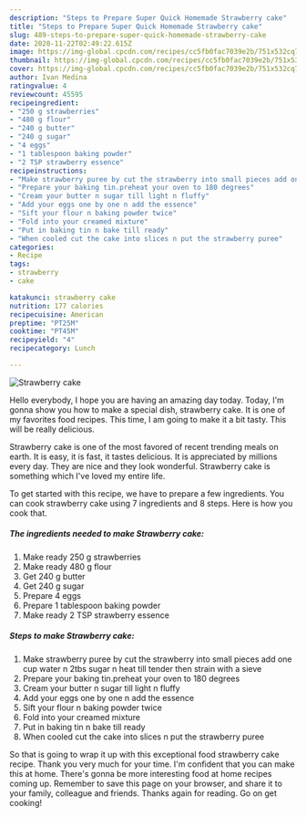 ```yaml
---
description: "Steps to Prepare Super Quick Homemade Strawberry cake"
title: "Steps to Prepare Super Quick Homemade Strawberry cake"
slug: 489-steps-to-prepare-super-quick-homemade-strawberry-cake
date: 2020-11-22T02:49:22.615Z
image: https://img-global.cpcdn.com/recipes/cc5fb0fac7039e2b/751x532cq70/strawberry-cake-recipe-main-photo.jpg
thumbnail: https://img-global.cpcdn.com/recipes/cc5fb0fac7039e2b/751x532cq70/strawberry-cake-recipe-main-photo.jpg
cover: https://img-global.cpcdn.com/recipes/cc5fb0fac7039e2b/751x532cq70/strawberry-cake-recipe-main-photo.jpg
author: Ivan Medina
ratingvalue: 4
reviewcount: 45595
recipeingredient:
- "250 g strawberries"
- "480 g flour"
- "240 g butter"
- "240 g sugar"
- "4 eggs"
- "1 tablespoon baking powder"
- "2 TSP strawberry essence"
recipeinstructions:
- "Make strawberry puree by cut the strawberry into small pieces add one cup water n 2tbs sugar n heat till tender then strain with a sieve"
- "Prepare your baking tin.preheat your oven to 180 degrees"
- "Cream your butter n sugar till light n fluffy"
- "Add your eggs one by one n add the essence"
- "Sift your flour n baking powder twice"
- "Fold into your creamed mixture"
- "Put in baking tin n bake till ready"
- "When cooled cut the cake into slices n put the strawberry puree"
categories:
- Recipe
tags:
- strawberry
- cake

katakunci: strawberry cake 
nutrition: 177 calories
recipecuisine: American
preptime: "PT25M"
cooktime: "PT45M"
recipeyield: "4"
recipecategory: Lunch

---
```



![Strawberry cake](https://img-global.cpcdn.com/recipes/cc5fb0fac7039e2b/751x532cq70/strawberry-cake-recipe-main-photo.jpg)

Hello everybody, I hope you are having an amazing day today. Today, I'm gonna show you how to make a special dish, strawberry cake. It is one of my favorites food recipes. This time, I am going to make it a bit tasty. This will be really delicious.

Strawberry cake is one of the most favored of recent trending meals on earth. It is easy, it is fast, it tastes delicious. It is appreciated by millions every day. They are nice and they look wonderful. Strawberry cake is something which I've loved my entire life.




To get started with this recipe, we have to prepare a few ingredients. You can cook strawberry cake using 7 ingredients and 8 steps. Here is how you cook that.

<!--inarticleads1-->

##### The ingredients needed to make Strawberry cake:

1. Make ready 250 g strawberries
1. Make ready 480 g flour
1. Get 240 g butter
1. Get 240 g sugar
1. Prepare 4 eggs
1. Prepare 1 tablespoon baking powder
1. Make ready 2 TSP strawberry essence




<!--inarticleads2-->

##### Steps to make Strawberry cake:

1. Make strawberry puree by cut the strawberry into small pieces add one cup water n 2tbs sugar n heat till tender then strain with a sieve
1. Prepare your baking tin.preheat your oven to 180 degrees
1. Cream your butter n sugar till light n fluffy
1. Add your eggs one by one n add the essence
1. Sift your flour n baking powder twice
1. Fold into your creamed mixture
1. Put in baking tin n bake till ready
1. When cooled cut the cake into slices n put the strawberry puree




So that is going to wrap it up with this exceptional food strawberry cake recipe. Thank you very much for your time. I'm confident that you can make this at home. There's gonna be more interesting food at home recipes coming up. Remember to save this page on your browser, and share it to your family, colleague and friends. Thanks again for reading. Go on get cooking!
